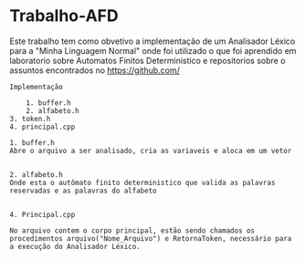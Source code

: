 # Trabalho-AFD

Este trabalho tem como obvetivo a implementação de um Analisador Léxico para a "Minha Linguagem Normal" onde foi utilizado o que foi aprendido em laboratorio 
sobre Automatos Finitos Deterministico e repositorios sobre o assuntos encontrados no https://github.com/


	Implementação 
	
    	1. buffer.h
    	2. alfabeto.h
	3. token.h
	4. principal.cpp

	1. buffer.h
	Abre o arquivo a ser analisado, cria as variaveis e aloca em um vetor 
  	

	2. alfabeto.h
	Onde esta o autômato finito deterministico que valida as palavras reservadas e as palavras do alfabeto
	

	4. Principal.cpp

	No arquivo contem o corpo principal, estão sendo chamados os procedimentos arquivo("Nome_Arquivo") e RetornaToken, necessário para a execução do Analisador Léxico.

 
